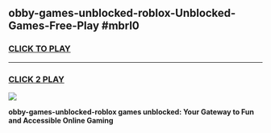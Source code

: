 
## obby-games-unblocked-roblox-Unblocked-Games-Free-Play #mbrl0
<h3>
<a href="https://us.freeplayer.one?title=obby-games-unblocked-roblox&ref=9M">CLICK TO PLAY</a></h3>
<hr>

<h3>
<a href="https://us.freeplayer.one?title=obby-games-unblocked-roblox&ref=9M">CLICK 2 PLAY</a>
  
</h3>

<a href="https://us.freeplayer.one?title=obby-games-unblocked-roblox&ref=9M"><img src="https://clearcache.store/games.png"></a>


**obby-games-unblocked-roblox games unblocked: Your Gateway to Fun and Accessible Online Gaming**
